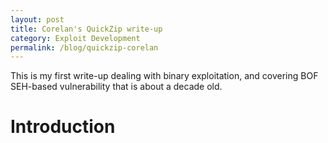 ```yaml
---
layout: post
title: Corelan's QuickZip write-up
category: Exploit Development
permalink: /blog/quickzip-corelan
---
```


This is my first write-up dealing with binary exploitation, and covering BOF SEH-based vulnerability that is about a decade old.

# Introduction


